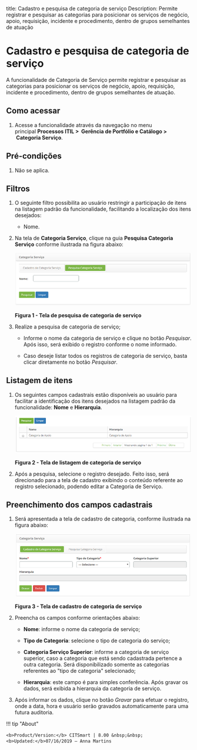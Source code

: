 title: Cadastro e pesquisa de categoria de serviço
Description: Permite registrar e pesquisar as categorias para posicionar os
serviços de negócio, apoio, requisição, incidente e procedimento, dentro de
grupos semelhantes de atuação

# Cadastro e pesquisa de categoria de serviço

A funcionalidade de Categoria de Serviço permite registrar e pesquisar as
categorias para posicionar os serviços de negócio, apoio, requisição, incidente
e procedimento, dentro de grupos semelhantes de atuação.

Como acessar
------------

1.  Acesse a funcionalidade através da navegação no menu
    principal **Processos ITIL >  Gerência de Portfólio e Catálogo >  Categoria
    Serviço**.

Pré-condições
-------------

1.  Não se aplica.

Filtros
-------

1.  O seguinte filtro possibilita ao usuário restringir a participação de itens
    na listagem padrão da funcionalidade, facilitando a localização dos itens
    desejados:

    -   Nome.

1.  Na tela de **Categoria Serviço**, clique na guia **Pesquisa Categoria
    Serviço** conforme ilustrada na figura abaixo:

    ![Criar](images/service-category-1.png)

    **Figura 1 - Tela de pesquisa de categoria de serviço**

1.  Realize a pesquisa de categoria de serviço;

    -  Informe o nome da categoria de serviço e clique no botão *Pesquisar*. Após
    isso, será exibido o registro conforme o nome informado.

    -  Caso deseje listar todos os registros de categoria de serviço, basta
        clicar diretamente no botão *Pesquisar*.

Listagem de itens
-----------------

1.  Os seguintes campos cadastrais estão disponíveis ao usuário para facilitar a
    identificação dos itens desejados na listagem padrão da
    funcionalidade: **Nome** e **Hierarquia**.

    ![Criar](images/service-category-2.png)

    **Figura 2 - Tela de listagem de categoria de serviço**

1.  Após a pesquisa, selecione o registro desejado. Feito isso, será direcionado
    para a tela de cadastro exibindo o conteúdo referente ao registro
    selecionado, podendo editar a Categoria de Serviço.

Preenchimento dos campos cadastrais
-----------------------------------

1.  Será apresentada a tela de cadastro de categoria, conforme ilustrada na
    figura abaixo:

    ![Criar](images/service-category-3.png)

    **Figura 3 - Tela de cadastro de categoria de serviço**

1.  Preencha os campos conforme orientações abaixo:

    -  **Nome**: informe o nome da categoria de serviço;

    -  **Tipo de Categoria**: selecione o tipo de categoria do serviço;

    -  **Categoria Serviço Superior**: informe a categoria de serviço superior,
        caso a categoria que está sendo cadastrada pertence a outra categoria.
        Será disponibilizado somente as categorias referentes ao "tipo de
        categoria" selecionado;

    -  **Hierarquia**: este campo é para simples conferência. Após gravar os
        dados, será exibida a hierarquia da categoria de serviço.

3.  Após informar os dados, clique no botão *Gravar* para efetuar o registro,
    onde a data, hora e usuário serão gravados automaticamente para uma futura
    auditoria.


!!! tip "About"

    <b>Product/Version:</b> CITSmart | 8.00 &nbsp;&nbsp;
    <b>Updated:</b>07/16/2019 – Anna Martins
